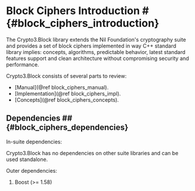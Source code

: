 # Block Ciphers Introduction # {#block_ciphers_introduction}

The Crypto3.Block library extends the Nil Foundation's
cryptography suite and provides a set of block ciphers
implemented in way C++ standard library implies: 
concepts, algorithms, predictable behavior, latest 
standard features support and clean architecture without compromising security and performance.
  
Crypto3.Block consists of several parts to review:
* [Manual](@ref block_ciphers_manual).
* [Implementation](@ref block_ciphers_impl).
* [Concepts](@ref block_ciphers_concepts).

## Dependencies ## {#block_ciphers_dependencies}

In-suite dependencies:

Crypto3.Block has no dependencies on other suite libraries and can be used standalone.

Outer dependencies:
1. Boost (>= 1.58)
